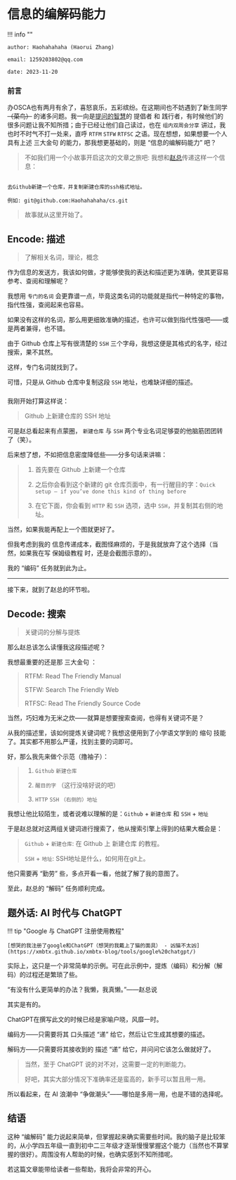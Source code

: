 # 信息的编解码能力

!!! info ""

	author: Haohahahaha (Haorui Zhang)

	email: 1259203802@qq.com

	date: 2023-11-20

### 前言

办OSCA也有两月有余了，喜怒哀乐，五彩缤纷。在这期间也不妨遇到了新生同学 <del>（菜鸟）</del> 的诸多问题。我一向是[提问的智慧](https://github.com/ryanhanwu/How-To-Ask-Questions-The-Smart-Way/blob/master/README-zh_CN.md)的 提倡者 和 践行者，有时候他们的很多问题让我不知所措；由于已经让他们自己读过，也在 `组内双周会分享` 讲过，我也时不时气不打一处来，直呼 `RTFM` `STFW` `RTFSC` 之语。现在想想，如果想要一个人具有上述 三大金句 的能力，那我想更基础的，则是 “信息的编解码能力” 吧？

> 不如我们用一个小故事开启这次的文章之旅吧: 我想和[赵总](https://xmbtx.github.io/xmbtx-blog)传递这样一个信息：
>
```

去Github新建一个仓库，并复制新建仓库的ssh格式地址。

例如: git@github.com:Haohahahaha/cs.git

```
>
> 故事就从这里开始了。

## Encode: 描述

> 了解相关名词，理论，概念

作为信息的发送方，我该如何做，才能够使我的表达和描述更为准确，使其更容易参考、查阅和理解呢？

我想用 `专门的名词` 会更靠谱一点，毕竟这类名词的功能就是指代一种特定的事物，指代性强，查阅起来也容易。

如果没有这样的名词，那么用更细致准确的描述，也许可以做到指代性强吧——或是两者兼得，也不错。

由于 Github 仓库上写有很清楚的 `SSH` 三个字母，我想这便是其格式的名字，经过搜索，果不其然。

这样，专门名词就找到了。

可惜，只是从 Github 仓库中复制这段 `SSH` 地址，也难缺详细的描述。

<h5 id="SSH"></h5>

我刚开始打算这样说：

> Github 上新建仓库的 SSH 地址 

可是赵总看起来有点蒙圈， `新建仓库` 与 `SSH` 两个专业名词足够耍的他脑筋团团转了（笑）。

后来想了想，不如把信息密度降低些——分多句话来讲嘛：

> 1. 首先要在 Github 上新建一个仓库
>
> 2. 之后你会看到这个新建的 git 仓库页面中，有一行醒目的字：`Quick setup — if you’ve done this kind of thing before`
>
> 3. 在它下面，你会看到 `HTTP` 和 `SSH` 选项，选中 `SSH`，并复制其右侧的地址。

当然，如果我能再配上一个图就更好了。

但我考虑到我的 信息传递成本，截图怪麻烦的，于是我就放弃了这个选择（当然，如果我在写 保姆级教程 时，还是会截图示意的）。

我的 “编码”  任务就到此为止。

---

接下来，就到了赵总的环节啦。

## Decode: 搜索

> 关键词的分解与提炼

那么赵总该怎么读懂我这段描述呢？

我想最重要的还是那 三大金句 ：

> RTFM: Read The Friendly Manual
>
> STFW: Search The Friendly Web
>
> RTFSC: Read The Friendly Source Code

当然，巧妇难为无米之炊——就算是想要搜索查阅，也得有关键词不是？

从我的描述里，该如何提炼关键词呢？我想这便用到了小学语文学到的 缩句 技能了。其实都不用那么严谨，找到主要的词即可。

好，那么我先来做个示范（撸袖子）：

> 1. `Github` `新建仓库`
>
> 2. `醒目的字`  （这行没啥好说的吧）
>
> 3. `HTTP` `SSH` `（右侧的）地址`

我想让他比较陌生，或者说难以理解的是：`Github` + `新建仓库` 和 `SSH` + `地址`

于是赵总就对这两组关键词进行搜索了，他从搜索引擎上得到的结果大概会是：

> `Github` + `新建仓库`: 在 Github 上 新建仓库 的教程。
>
> `SSH` + `地址`: SSH地址是什么，如何用在git上。

他只需要再 “勤劳” 些，多点开看一看，他就了解了我的意图了。

至此，赵总的 “解码” 任务顺利完成。

## 题外话: AI 时代与 ChatGPT

!!! tip "Google 与 ChatGPT 注册使用教程"

	[想哭的我注册了google和ChatGPT（想哭的我戴上了猫的面具） - 凶猫不太凶](https://xmbtx.github.io/xmbtx-blog/tools/google%20chatgpt/)

实际上，这只是一个非常简单的示例。可在此示例中，提炼（编码）和分解（解码）的过程还是繁琐了些。

“有没有什么更简单的办法？我懒，我真懒。”——赵总说

其实是有的。

ChatGPT在撰写此文的时候已经是家喻户晓，风靡一时。

编码方——只需要将其 口头描述 “递” 给它，然后让它生成其想要的描述。

解码方——只需要将其接收到的 描述 “递” 给它，并问问它该怎么做就好了。

> 当然，至于 ChatGPT 说的对不对，这需要一定的判断能力。
>
> 好吧，其实大部分情况下准确率还是蛮高的，新手可以暂且用一用。

所以看起来，在 AI 浪潮中 “争做潮头”——哪怕是多用一用，也是不错的选择呢。

## 结语

这种 “编解码” 能力说起来简单，但掌握起来确实需要些时间。我的脑子是比较笨的，从小学四五年级一直到初中二三年级才逐渐慢慢掌握这个能力（当然也不算掌握的很好）。周围没有人帮助的时候，也确实感到不知所措呢。

若这篇文章能带给读者一些帮助，我将会非常的开心。
